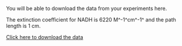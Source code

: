 You will be able to download the data from your experiments here.

The extinction coefficient for NADH is 6220 M^-1^cm^-1^ and the path
length is 1 cm.

[Click here to download the
data](http://labster.com/enzyme/ADH1B_2_data.xlsx)

